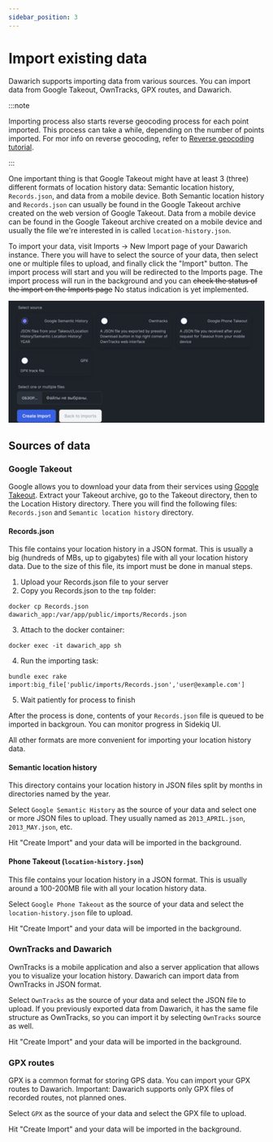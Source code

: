 ```yaml
---
sidebar_position: 3
---
```


# Import existing data

Dawarich supports importing data from various sources. You can import data from Google Takeout, OwnTracks, GPX routes, and Dawarich.

:::note

Importing process also starts reverse geocoding process for each point imported. This process can take a while, depending on the number of points imported. For mor info on reverse geocoding, refer to [Reverse geocoding tutorial](./reverse-geocoding).

:::

One important thing is that Google Takeout might have at least 3 (three) different formats of location history data: Semantic location history, `Records.json`, and data from a mobile device. Both Semantic location history and `Records.json` can usually be found in the Google Takeout archive created on the web version of Google Takeout. Data from a mobile device can be found in the Google Takeout archive created on a mobile device and usually the file we're interested in is called `location-history.json`.

To import your data, visit Imports -> New Import page of your Dawarich instance. There you will have to select the source of your data, then select one or multiple files to upload, and finally click the "Import" button. The import process will start and you will be redirected to the Imports page. The import process will run in the background and you can ~~check the status of the import on the Imports page~~ No status indication is yet implemented.


![Imports](./new-import.jpeg)

## Sources of data

### Google Takeout

Google allows you to download your data from their services using [Google Takeout](https://takeout.google.com/settings/takeout?pli=1). Extract your Takeout archive, go to the Takeout directory, then to the Location History directory. There you will find the following files: `Records.json` and `Semantic location history` directory.

#### Records.json

This file contains your location history in a JSON format. This is usually a big (hundreds of MBs, up to gigabytes) file with all your location history data. Due to the size of this file, its import must be done in manual steps.

1. Upload your Records.json file to your server
2. Copy you Records.json to the `tmp` folder:
```
docker cp Records.json dawarich_app:/var/app/public/imports/Records.json
```
3. Attach to the docker container:
```
docker exec -it dawarich_app sh
```
4. Run the importing task:
```
bundle exec rake import:big_file['public/imports/Records.json','user@example.com']
```
5. Wait patiently for process to finish

After the process is done, contents of your `Records.json` file is queued to be imported in backgroun. You can monitor progress in Sidekiq UI.

All other formats are more convenient for importing your location history data.


#### Semantic location history

This directory contains your location history in JSON files split by months in directories named by the year.

Select `Google Semantic History` as the source of your data and select one or more JSON files to upload. They usually named as `2013_APRIL.json`, `2013_MAY.json`, etc.

Hit "Create Import" and your data will be imported in the background.

#### Phone Takeout (`location-history.json`)

This file contains your location history in a JSON format. This is usually around a 100-200MB file with all your location history data.

Select `Google Phone Takeout` as the source of your data and select the `location-history.json` file to upload.

Hit "Create Import" and your data will be imported in the background.

### OwnTracks and Dawarich

OwnTracks is a mobile application and also a server application that allows you to visualize your location history. Dawarich can import data from OwnTracks in JSON format.

Select `OwnTracks` as the source of your data and select the JSON file to upload. If you previously exported data from Dawarich, it has the same file structure as OwnTracks, so you can import it by selecting `OwnTracks` source as well.

Hit "Create Import" and your data will be imported in the background.

### GPX routes

GPX is a common format for storing GPS data. You can import your GPX routes to Dawarich. Important: Dawarich supports only GPX files of recorded routes, not planned ones.

Select `GPX` as the source of your data and select the GPX file to upload.

Hit "Create Import" and your data will be imported in the background.
